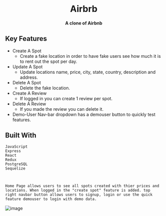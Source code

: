 
<h1 align="center">
  <br>
  <br>
 Airbrb
  <br>
</h1>

<h4 align="center">A clone of Airbnb</h4>


## Key Features

* Create A Spot
    - Create a fake location in order to have fake users see how much it is to rent out the spot per day.
* Update A Spot
    - Update locations name, price, city, state, country, description and address.
* Delete A Spot 
    - Delete the fake location.
* Create A Review
    - If logged in you can create 1 review per spot.
 * Delete A Review
    - If you made the review you can delete it.
* Demo-User 
  Nav-bar dropdown has a demouser button to quickly test features.

## Built With

    JavaScript
    Express
    React
    Redux
    PostgreSQL
    Sequelize
    
    
    
    Home Page allows users to see all spots created with thier prices and locations. When logged in the "create spot" feature is added. top right navbar button allows users to signup, login or use the quick feature demouser to login with demo data.
    
   ![image](https://user-images.githubusercontent.com/110782272/213884071-ffbeaf42-2f19-43b7-baea-591b0efc572b.png)


